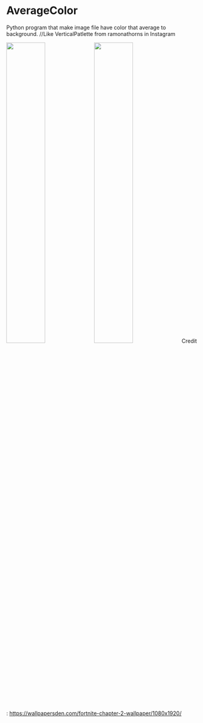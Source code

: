 # AverageColor
Python program that make image file have color that average to background. //Like VerticalPatlette from ramonathorns in Instagram

<img src="https://user-images.githubusercontent.com/40863067/67502854-cc133a80-f6b0-11e9-86fd-cb1bd10041d5.jpg" width="45%"></img> <img src="https://user-images.githubusercontent.com/40863067/67502887-d6cdcf80-f6b0-11e9-819c-399bc6ec82cd.jpg" width="45%"></img> 
Credit : https://wallpapersden.com/fortnite-chapter-2-wallpaper/1080x1920/
